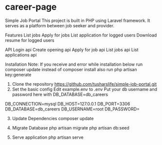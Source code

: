 # career-page

Simple Job Portal
This project is built in PHP using Laravel framework. It serves as a platform between job seeker and provider.

Features
List jobs
Apply for jobs
List application for logged users
Download resume for logged users

API
Login api
Create opening api
Apply for job api
List jobs api
List applications api

Installation
Note: If you receive and error while installation below run composer update instead of composer install also run php artisan key:generate

1. Clone the repository
https://github.com/tusharslife/simple-job-portal.git
2. Set the basic config
Edit example.env to .env
Put your db username and password here with DB_DATABASE=db_careers

DB_CONNECTION=mysql
DB_HOST=127.0.0.1
DB_PORT=3306
DB_DATABASE=db_careers
DB_USERNAME=root
DB_PASSWORD=

3. Update Dependencies
composer update   

4. Migrate Database
php artisan migrate
php artisan db:seed

5. Serve application
php artisan serve
